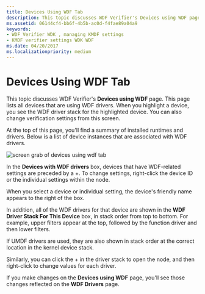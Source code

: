 ```yaml
---
title: Devices Using WDF Tab
description: This topic discusses WDF Verifier's Devices using WDF page.
ms.assetid: 06144cf4-bb6f-4b5b-ac0d-f4fae89a04a9
keywords:
- WDF Verifier WDK , managing KMDF settings
- KMDF verifier settings WDK WDF
ms.date: 04/20/2017
ms.localizationpriority: medium
---
```


# Devices Using WDF Tab


This topic discusses WDF Verifier's **Devices using WDF** page. This page lists all devices that are using WDF drivers. When you highlight a device, you see the WDF driver stack for the highlighted device. You can also change verification settings from this screen.

At the top of this page, you'll find a summary of installed runtimes and drivers. Below is a list of device instances that are associated with WDF drivers.

![screen grab of devices using wdf tab](images/wdfverifier-tab2.png)

In the **Devices with WDF drivers** box, devices that have WDF-related settings are preceded by a +. To change settings, right-click the device ID or the individual settings within the node.

When you select a device or individual setting, the device's friendly name appears to the right of the box.

In addition, all of the WDF drivers for that device are shown in the **WDF Driver Stack For This Device** box, in stack order from top to bottom. For example, upper filters appear at the top, followed by the function driver and then lower filters.

If UMDF drivers are used, they are also shown in stack order at the correct location in the kernel device stack.

Similarly, you can click the + in the driver stack to open the node, and then right-click to change values for each driver.

If you make changes on the **Devices using WDF** page, you'll see those changes reflected on the **WDF Drivers** page.

 

 





